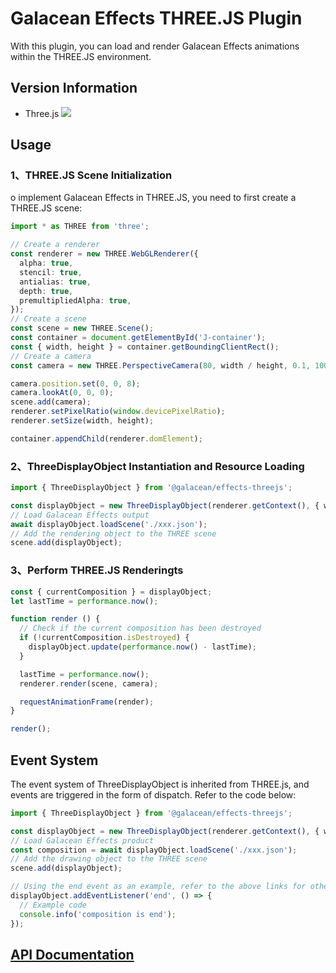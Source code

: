 # Galacean Effects THREE.JS Plugin

With this plugin, you can load and render Galacean Effects animations within the THREE.JS environment.

## Version Information

- Three.js ![](https://img.shields.io/badge/npm-0.149.0-green.svg?style=flat-square)

## Usage

### 1、THREE.JS Scene Initialization

o implement Galacean Effects in THREE.JS, you need to first create a THREE.JS scene:

``` ts
import * as THREE from 'three';

// Create a renderer
const renderer = new THREE.WebGLRenderer({
  alpha: true,
  stencil: true,
  antialias: true,
  depth: true,
  premultipliedAlpha: true,
});
// Create a scene
const scene = new THREE.Scene();
const container = document.getElementById('J-container');
const { width, height } = container.getBoundingClientRect();
// Create a camera
const camera = new THREE.PerspectiveCamera(80, width / height, 0.1, 1000);

camera.position.set(0, 0, 8);
camera.lookAt(0, 0, 0);
scene.add(camera);
renderer.setPixelRatio(window.devicePixelRatio);
renderer.setSize(width, height);

container.appendChild(renderer.domElement);
```

### 2、ThreeDisplayObject Instantiation and Resource Loading

``` ts
import { ThreeDisplayObject } from '@galacean/effects-threejs';

const displayObject = new ThreeDisplayObject(renderer.getContext(), { width, height });
// Load Galacean Effects output
await displayObject.loadScene('./xxx.json');
// Add the rendering object to the THREE scene
scene.add(displayObject);
```

### 3、Perform THREE.JS Renderingts

``` ts
const { currentComposition } = displayObject;
let lastTime = performance.now();

function render () {
  // Check if the current composition has been destroyed
  if (!currentComposition.isDestroyed) {
    displayObject.update(performance.now() - lastTime);
  }

  lastTime = performance.now();
  renderer.render(scene, camera);

  requestAnimationFrame(render);
}

render();
```

## Event System

The event system of ThreeDisplayObject is inherited from THREE.js, and events are triggered in the form of dispatch. Refer to the code below:

```ts
import { ThreeDisplayObject } from '@galacean/effects-threejs';

const displayObject = new ThreeDisplayObject(renderer.getContext(), { width, height });
// Load Galacean Effects product
const composition = await displayObject.loadScene('./xxx.json');
// Add the drawing object to the THREE scene
scene.add(displayObject);

// Using the end event as an example, refer to the above links for other events
displayObject.addEventListener('end', () => {
  // Example code
  console.info('composition is end');
});
```

## [API Documentation](https://galacean.antgroup.com/effects/api/effects-threejs)
